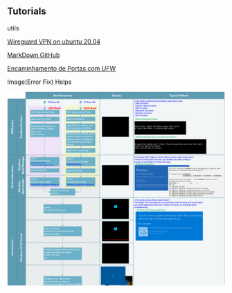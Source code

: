 ## Tutorials

utils

[Wireguard VPN on ubuntu 20.04](https://github.com/Mimimifu/Tutorials/blob/main/wireguardubuntu2004.md)

[MarkDown GitHub](https://docs.github.com/pt/get-started/writing-on-github/getting-started-with-writing-and-formatting-on-github)

[Encaminhamento de Portas com UFW](https://github.com/Mimimifu/Tutorials/blob/main/EncaminhamentoPortasUFW.md)


Image(Error Fix) Helps

![Help Boot Windows 8+](https://github.com/Mimimifu/Tutorials/blob/main/boot-sequence-thumb-expanded.png)
